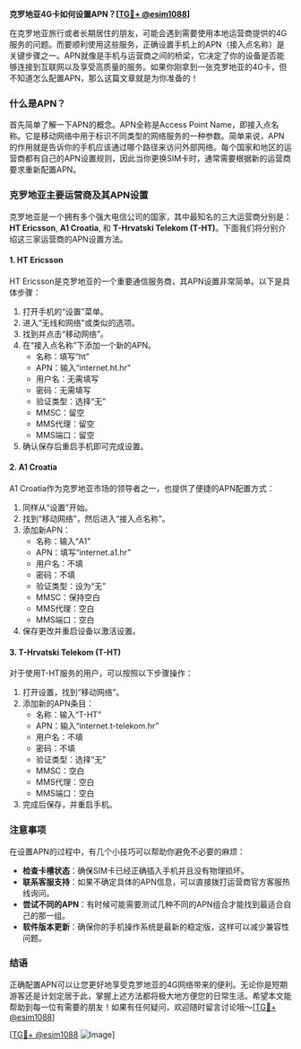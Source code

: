**克罗地亚4G卡如何设置APN？[[TG💪+ @esim1088](https://t.me/s/esim1088)]**

在克罗地亚旅行或者长期居住的朋友，可能会遇到需要使用本地运营商提供的4G服务的问题。而要顺利使用这些服务，正确设置手机上的APN（接入点名称）是关键步骤之一。APN就像是手机与运营商之间的桥梁，它决定了你的设备是否能够连接到互联网以及享受高质量的服务。如果你刚拿到一张克罗地亚的4G卡，但不知道怎么配置APN，那么这篇文章就是为你准备的！

### 什么是APN？

首先简单了解一下APN的概念。APN全称是Access Point Name，即接入点名称。它是移动网络中用于标识不同类型的网络服务的一种参数。简单来说，APN的作用就是告诉你的手机应该通过哪个路径来访问外部网络。每个国家和地区的运营商都有自己的APN设置规则，因此当你更换SIM卡时，通常需要根据新的运营商要求重新配置APN。

### 克罗地亚主要运营商及其APN设置

克罗地亚是一个拥有多个强大电信公司的国家，其中最知名的三大运营商分别是：**HT Ericsson**, **A1 Croatia**, 和 **T-Hrvatski Telekom (T-HT)**。下面我们将分别介绍这三家运营商的APN设置方法。

#### 1. HT Ericsson
HT Ericsson是克罗地亚的一个重要通信服务商，其APN设置非常简单。以下是具体步骤：

1. 打开手机的“设置”菜单。
2. 进入“无线和网络”或类似的选项。
3. 找到并点击“移动网络”。
4. 在“接入点名称”下添加一个新的APN。
   - 名称：填写“ht”
   - APN：输入“internet.ht.hr”
   - 用户名：无需填写
   - 密码：无需填写
   - 验证类型：选择“无”
   - MMSC：留空
   - MMS代理：留空
   - MMS端口：留空
5. 确认保存后重启手机即可完成设置。

#### 2. A1 Croatia
A1 Croatia作为克罗地亚市场的领导者之一，也提供了便捷的APN配置方式：

1. 同样从“设置”开始。
2. 找到“移动网络”，然后进入“接入点名称”。
3. 添加新APN：
   - 名称：输入“A1”
   - APN：填写“internet.a1.hr”
   - 用户名：不填
   - 密码：不填
   - 验证类型：设为“无”
   - MMSC：保持空白
   - MMS代理：空白
   - MMS端口：空白
4. 保存更改并重启设备以激活设置。

#### 3. T-Hrvatski Telekom (T-HT)
对于使用T-HT服务的用户，可以按照以下步骤操作：

1. 打开设置，找到“移动网络”。
2. 添加新的APN条目：
   - 名称：输入“T-HT”
   - APN：输入“internet.t-telekom.hr”
   - 用户名：不填
   - 密码：不填
   - 验证类型：选择“无”
   - MMSC：空白
   - MMS代理：空白
   - MMS端口：空白
3. 完成后保存，并重启手机。

### 注意事项

在设置APN的过程中，有几个小技巧可以帮助你避免不必要的麻烦：

- **检查卡槽状态**：确保SIM卡已经正确插入手机并且没有物理损坏。
- **联系客服支持**：如果不确定具体的APN信息，可以直接拨打运营商官方客服热线询问。
- **尝试不同的APN**：有时候可能需要测试几种不同的APN组合才能找到最适合自己的那一组。
- **软件版本更新**：确保你的手机操作系统是最新的稳定版，这样可以减少兼容性问题。

### 结语

正确配置APN可以让您更好地享受克罗地亚的4G网络带来的便利。无论你是短期游客还是计划定居于此，掌握上述方法都将极大地方便您的日常生活。希望本文能帮助到每一位有需要的朋友！如果有任何疑问，欢迎随时留言讨论哦～[[TG💪+ @esim1088](https://t.me/s/esim1088)]

[[TG💪+ @esim1088](https://t.me/s/esim1088) ![Image](https://i.postimg.cc/4NQfJmqS/Snipaste-2025-05-13-00-14-12.png)]